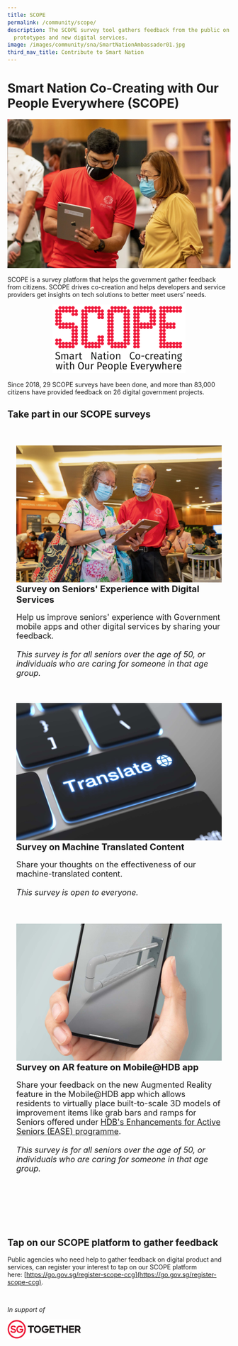 ```yaml
---
title: SCOPE
permalink: /community/scope/
description: The SCOPE survey tool gathers feedback from the public on test
  prototypes and new digital services.
image: /images/community/sna/SmartNationAmbassador01.jpg
third_nav_title: Contribute to Smart Nation
---
```

# Smart Nation Co-Creating with Our People Everywhere (SCOPE)

![Smart Nation Co-creating with Our People Everywhere (SCOPE)](/images/community/sna/SmartNationAmbassador03.jpeg)

SCOPE is a survey platform that helps the government gather feedback from citizens. SCOPE drives co-creation and helps developers and service providers get insights on tech solutions to better meet users’ needs.  
<div style="width:100%;display:flex;justify-content:center;"><div style="width:300px;"><img src="/images/community/scope/scope-logo.png" alt="SCOPE"></div></div>

Since 2018, 29 SCOPE surveys have been done, and more than 83,000 citizens have provided feedback on 26 digital government projects.

## Take part in our SCOPE surveys

<div class="row" style="padding: 20px 0px 0px 0px;">
	<div class="col" style="padding: 20px 20px 20px 20px;">
<a href="https://www.research.net/r/Digital4seniors"><img src="/images/community/sna/SmartNationAmbassador02.jpeg" alt="Seniors' Experience with Digital Services"></a><br>
		<span style="font-size:20px; font-weight: 700;"><b>Survey on Seniors' Experience with Digital Services</b></span><br><br>
		<span style="font-size:18px;">Help us improve seniors' experience with Government mobile apps and other digital services by sharing your feedback.<br><br><i>This survey is for all seniors over the age of 50, or individuals who are caring for someone in that age group.</i>
</span>
<br></div>&nbsp; &nbsp; &nbsp; &nbsp;

<div class="col" style="padding: 20px 20px 20px 20px;">
<a href="https://www.research.net/r/MultilanguageGovt"><img src="/images/community/scope/translate.jpg" alt="Machine Translated Content"></a><br>
	<span style="font-size:20px; font-weight: 700;"><b>Survey on Machine Translated Content</b></span><br><br>
		<span style="font-size:18px;">Share your thoughts on the effectiveness of our machine-translated content.<br><br><i>This survey is open to everyone.</i>
</span>
<br></div></div>

<div class="row" style="padding: 20px 0px 20px 0px;">
	<div class="col" style="padding: 20px 20px 20px 20px;">
<a href="https://form.gov.sg/6285bd6c75101d00112e83ca"><img src="/images/community/scope/arhdbmobileapp.jpg" alt="AR feature on Mobile@HDB"></a><br>
		<span style="font-size:20px; font-weight: 700;"><b>Survey on AR feature on Mobile@HDB app</b></span><br><br>
		<span style="font-size:18px;">Share your feedback on the new Augmented Reality feature in the Mobile@HDB app which allows residents to virtually place built-to-scale 3D models of improvement items like grab bars and ramps for Seniors offered under <a href="https://www.hdb.gov.sg/residential/living-in-an-hdb-flat/for-our-seniors/ease">HDB's Enhancements for Active Seniors (EASE) programme</a>.
<br><br><i>This survey is for all seniors over the age of 50, or individuals who are caring for someone in that age group.</i>
</span>
<br></div>&nbsp; &nbsp; &nbsp; &nbsp;

<div class="col" style="padding: 20px 20px 20px 20px;">
</div>
<br></div>

## Tap on our SCOPE platform to gather feedback

Public agencies who need help to gather feedback on digital product and services, can register your interest to tap on our SCOPE platform here: [https://go.gov.sg/register-scope-ccg](https://go.gov.sg/register-scope-ccg).

<br>

<em>In support of</em> 
<div style="width:33%;height:33%;"><a href="https://www.sg"><img src="/images/Banners/sgt-logo.jpeg" alt="Singapore Together Movement"></a> </div>

<br>